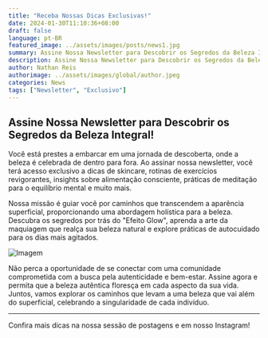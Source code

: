 ```yaml
---
title: "Receba Nossas Dicas Exclusivas!"
date: 2024-01-30T11:10:36+08:00
draft: false
language: pt-BR
featured_image: ../assets/images/posts/news1.jpg
summary: Assine Nossa Newsletter para Descobrir os Segredos da Beleza Integral!!
description: Assine Nossa Newsletter para Descobrir os Segredos da Beleza Integral!!
author: Nathan Reis
authorimage: ../assets/images/global/author.jpeg
categories: News
tags: ["Newsletter", "Exclusivo"]
---
```


## Assine Nossa Newsletter para Descobrir os Segredos da Beleza Integral!

Você está prestes a embarcar em uma jornada de descoberta, onde a beleza é celebrada de dentro para fora. Ao assinar nossa newsletter, você terá acesso exclusivo a dicas de skincare, rotinas de exercícios revigorantes, insights sobre alimentação consciente, práticas de meditação para o equilíbrio mental e muito mais.

Nossa missão é guiar você por caminhos que transcendem a aparência superficial, proporcionando uma abordagem holística para a beleza. Descubra os segredos por trás do "Efeito Glow", aprenda a arte da maquiagem que realça sua beleza natural e explore práticas de autocuidado para os dias mais agitados.

![Imagem](https://img.freepik.com/free-photo/photo-good-looking-african-american-female-enterpreneur-has-work-break-outdoor-cafe-does-remote-work-laptop-computer-makes-call_273609-3195.jpg?w=1380&t=st=1706619760~exp=1706620360~hmac=e211c892cb7e37963d5e2cae409f1fd6be0c7967742a65608350f6566008652d)

Não perca a oportunidade de se conectar com uma comunidade comprometida com a busca pela autenticidade e bem-estar. Assine agora e permita que a beleza autêntica floresça em cada aspecto da sua vida. Juntos, vamos explorar os caminhos que levam a uma beleza que vai além do superficial, celebrando a singularidade de cada indivíduo.

---

Confira mais dicas na nossa sessão de postagens e em nosso Instagram!
